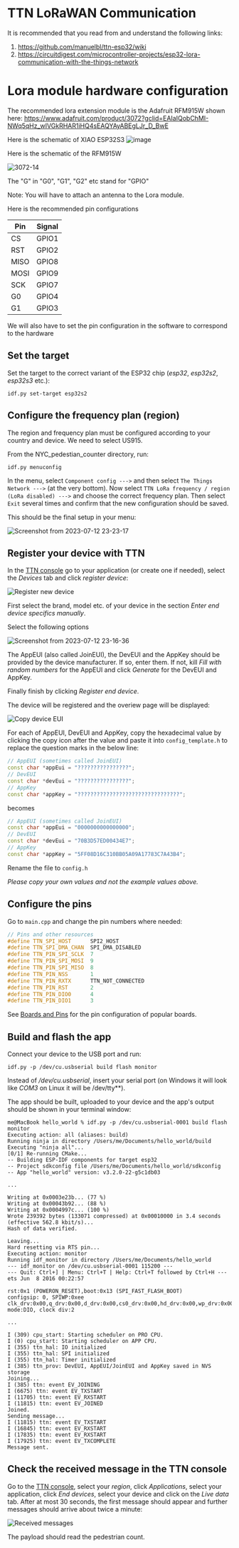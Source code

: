 # TTN LoRaWAN Communication

It is recommended that you read from and understand the following links:
1) https://github.com/manuelbl/ttn-esp32/wiki
2) https://circuitdigest.com/microcontroller-projects/esp32-lora-communication-with-the-things-network

# Lora module hardware configuration

The recommended lora extension module is the Adafruit RFM915W shown here: https://www.adafruit.com/product/3072?gclid=EAIaIQobChMI-NWq5qHz_wIVGkRHAR1iHQ4sEAQYAyABEgLJr_D_BwE

Here is the schematic of XIAO ESP32S3
![image](https://github.com/Gaurang-1402/NYC-Pedestrian-Detection/assets/71042887/4fc59de3-7e9c-491b-b2c7-6e44613497d4)

Here is the schematic of the RFM915W

![3072-14](https://github.com/Gaurang-1402/NYC-Pedestrian-Detection/assets/71042887/539105ba-209b-4cc4-aea2-5b7ab067a837)

The "G" in "G0", "G1", "G2" etc stand for "GPIO"

Note: You will have to attach an antenna to the Lora module.

Here is the recommended pin configurations

Pin | Signal
--- | ------
CS | GPIO1
RST | GPIO2
MISO | GPIO8 
MOSI | GPIO9
SCK | GPIO7
G0 | GPIO4
G1 | GPIO3

We will also have to set the pin configuration in the software to correspond to the hardware


## Set the target

Set the target to the correct variant of the ESP32 chip (*esp32*, *esp32s2*, *esp32s3* etc.):

```
idf.py set-target esp32s2
```


## Configure the frequency plan (region)

The region and frequency plan must be configured according to your country and device. We need to select US915.

From the NYC_pedestian_counter directory, run:

```
idf.py menuconfig
```

In the menu, select `Component config --->` and then select `The Things Network --->` (at the very bottom). Now select `TTN LoRa frequency / region (LoRa disabled) --->` and choose the correct frequency plan. Then select `Exit` several times and confirm that the new configuration should be saved.

This should be the final setup in your menu:

![Screenshot from 2023-07-12 23-23-17](https://github.com/Gaurang-1402/NYC-Pedestrian-Detection/assets/71042887/f9332487-8f0e-4971-ab0f-43c4fd4a292f)



## Register your device with TTN

In the [TTN console](https://console.cloud.thethings.network/) go to your application (or create one if needed), select the *Devices* tab and click *register device*:

![Register new device](images/register_device.png)

First select the brand, model etc. of your device in the section *Enter end device specifics manually*.

Select the following options

![Screenshot from 2023-07-12 23-16-36](https://github.com/Gaurang-1402/NYC-Pedestrian-Detection/assets/71042887/2e17768c-d758-4195-81c7-8c1ae4a7358c)


The AppEUI (also called JoinEUI), the DevEUI and the AppKey should be provided by the device manufacturer. If so, enter them. If not, kill *Fill with random numbers* for the AppEUI and click *Generate* for the DevEUI and AppKey.

Finally finish by clicking *Register end device*.

The device will be registered and the overiew page will be displayed:

![Copy device EUI](images/copy_dev_eui.png)

For each of AppEUI, DevEUI and AppKey, copy the hexadecimal value by clicking the copy icon after the value and paste it into `config_template.h` to replace the question marks in the below line:

```cpp
// AppEUI (sometimes called JoinEUI)
const char *appEui = "????????????????";
// DevEUI
const char *devEui = "????????????????";
// AppKey
const char *appKey = "????????????????????????????????";
```

becomes

```cpp
// AppEUI (sometimes called JoinEUI)
const char *appEui = "0000000000000000";
// DevEUI
const char *devEui = "70B3D57ED00434E7";
// AppKey
const char *appKey = "5FF08D16C310BB05A09A17783C7A43B4";
```

Rename the file to `config.h`

*Please copy your own values and not the example values above.*


## Configure the pins

Go to `main.cpp` and change the pin numbers where needed:

```cpp
// Pins and other resources
#define TTN_SPI_HOST      SPI2_HOST
#define TTN_SPI_DMA_CHAN  SPI_DMA_DISABLED
#define TTN_PIN_SPI_SCLK  7
#define TTN_PIN_SPI_MOSI  9
#define TTN_PIN_SPI_MISO  8
#define TTN_PIN_NSS       1
#define TTN_PIN_RXTX      TTN_NOT_CONNECTED
#define TTN_PIN_RST       2
#define TTN_PIN_DIO0      4
#define TTN_PIN_DIO1      3
```

See [Boards and Pins](Boards-and-Pins) for the pin configuration of popular boards.


## Build and flash the app

Connect your device to the USB port and run:

```
idf.py -p /dev/cu.usbserial build flash monitor
```

Instead of _/dev/cu.usbserial_, insert your serial port (on Windows it will look like _COM3_ on Linux it will be /dev/tty**).

The app should be built, uploaded to your device and the app's output should be shown in your terminal window:

```
me@MacBook hello_world % idf.py -p /dev/cu.usbserial-0001 build flash monitor
Executing action: all (aliases: build)
Running ninja in directory /Users/me/Documents/hello_world/build
Executing "ninja all"...
[0/1] Re-running CMake...
-- Building ESP-IDF components for target esp32
-- Project sdkconfig file /Users/me/Documents/hello_world/sdkconfig
-- App "hello_world" version: v3.2.0-22-g5c1db03

...

Writing at 0x0003e23b... (77 %)
Writing at 0x00043b92... (88 %)
Writing at 0x0004997c... (100 %)
Wrote 239392 bytes (133071 compressed) at 0x00010000 in 3.4 seconds (effective 562.8 kbit/s)...
Hash of data verified.

Leaving...
Hard resetting via RTS pin...
Executing action: monitor
Running idf_monitor in directory /Users/me/Documents/hello_world
--- idf_monitor on /dev/cu.usbserial-0001 115200 ---
--- Quit: Ctrl+] | Menu: Ctrl+T | Help: Ctrl+T followed by Ctrl+H ---
ets Jun  8 2016 00:22:57

rst:0x1 (POWERON_RESET),boot:0x13 (SPI_FAST_FLASH_BOOT)
configsip: 0, SPIWP:0xee
clk_drv:0x00,q_drv:0x00,d_drv:0x00,cs0_drv:0x00,hd_drv:0x00,wp_drv:0x00
mode:DIO, clock div:2

...

I (309) cpu_start: Starting scheduler on PRO CPU.
I (0) cpu_start: Starting scheduler on APP CPU.
I (355) ttn_hal: IO initialized
I (355) ttn_hal: SPI initialized
I (355) ttn_hal: Timer initialized
I (385) ttn_prov: DevEUI, AppEUI/JoinEUI and AppKey saved in NVS storage
Joining...
I (385) ttn: event EV_JOINING
I (6675) ttn: event EV_TXSTART
I (11705) ttn: event EV_RXSTART
I (11815) ttn: event EV_JOINED
Joined.
Sending message...
I (11815) ttn: event EV_TXSTART
I (16845) ttn: event EV_RXSTART
I (17835) ttn: event EV_RXSTART
I (17925) ttn: event EV_TXCOMPLETE
Message sent.
```

## Check the received message in the TTN console

Go to the [TTN console](https://console.cloud.thethings.network/), select your *region*, click *Applications*, select your application, click *End devices*, select your device and click on the *Live data* tab. After at most 30 seconds, the first message should appear and further messages should arrive about twice a minute:

![Received messages](images/recv_messages.png)

The payload should read the pedestrian count.


